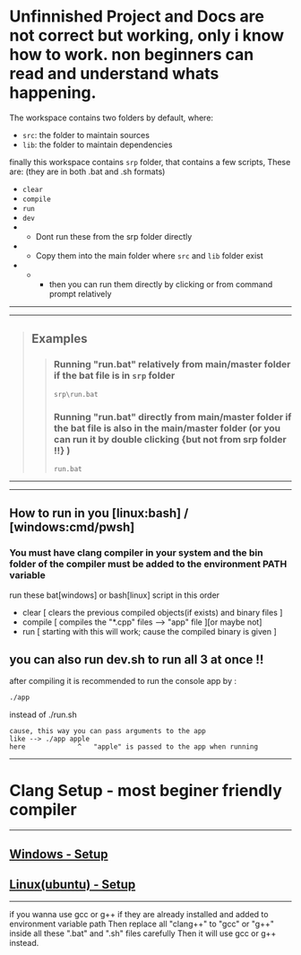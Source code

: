 # Unfinnished Project and Docs are not correct but working, only i know how to work. non beginners can read and understand whats happening.
The workspace contains two folders by default, where:
- `src`: the folder to maintain sources
- `lib`: the folder to maintain dependencies

finally this workspace contains `srp` folder, that contains a few scripts, These are: (they are in both .bat and .sh formats)
- `clear`
- `compile`
- `run`
- `dev`
- - Dont run these from the srp folder directly
- - Copy them into the main folder where `src` and `lib` folder exist
- - - then you can run them directly by clicking or from command prompt relatively

---
---
> ## Examples
>>### Running "run.bat" relatively from main/master folder if the bat file is in `srp` folder
>>```batch
>>srp\run.bat
>>```
>>
>>### Running "run.bat" directly from main/master folder if the bat file is also in the main/master folder (or you can run it by double clicking {but not from srp folder !!} )
>>```batch
>>run.bat
>>```
---
---

## How to run in you [linux:bash] / [windows:cmd/pwsh]
### You must have clang compiler in your system and the bin folder of the compiler must be added to the environment PATH variable

run these bat[windows] or bash[linux] script in this order
- clear [ clears the previous compiled objects(if exists) and binary files ]
- compile [ compiles the "\*.cpp" files --> "app" file ][or maybe not]
- run  [ starting with this will work; cause the compiled binary is given ]

## you can also run dev.sh to run all 3 at once !!

after compiling it is recommended to run the console app by :
```bash
./app
```
instead of ./run.sh
```
cause, this way you can pass arguments to the app
like --> ./app apple
here             ^   "apple" is passed to the app when running
```
 
---
# Clang Setup - most beginer friendly compiler
---
## [Windows - Setup](srp/PAGE.md)
## [Linux(ubuntu) - Setup](srp/PAGE2.md)
---



if you wanna use gcc or g++ if they are already installed and added to environment variable path
Then replace all "clang++" to "gcc" or "g++" inside all these ".bat" and ".sh" files carefully
Then it will use gcc or g++ instead.

